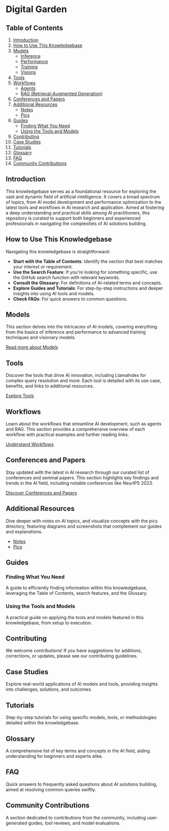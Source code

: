 # Digital Garden

## Table of Contents

1. [Introduction](./_01_Introduction/README.md)
2. [How to Use This Knowledgebase](./_02_HowToUseThisKnowledgebase/README.md)
3. [Models](./_03_Models/README.md)
   - [Inference](_03_Models/_01_Inference.md)
   - [Performance](_03_Models/_02_Performance.md)
   - [Training](_03_Models/_03_Training.md)
   - [Visions](_03_Models/_04_Visions.md)
4. [Tools](./_04_Tools/README.md)
5. [Workflows](./_05_Workflows/README.md)
   - [Agents](_05_Workflows/_01_Agents.md)
   - [RAG (Retrieval-Augmented Generation)](_05_Workflows/_02_RAG.md)
6. [Conferences and Papers](./_06_ConferencesAndPapers/README.md)
7. [Additional Resources](./_07_AdditionalResources/README.md)
   - [Notes](_07_AdditionalResources/_01_Notes.md)
   - [Pics](_07_AdditionalResources/_02_Pics.md)
8. [Guides](./_08_Guides/README.md)
   - [Finding What You Need](_08_Guides/_01_FindingWhatYouNeed.md)
   - [Using the Tools and Models](_08_Guides/_02_UsingTheToolsAndModels.md)
9. [Contributing](./_09_Contributing/README.md)
10. [Case Studies](./_10_CaseStudies/README.md)
11. [Tutorials](./_11_Tutorials/README.md)
12. [Glossary](./_12_Glossary/README.md)
13. [FAQ](./_13_FAQ/README.md)
14. [Community Contributions](./_14_CommunityContributions/README.md)

## Introduction

This knowledgebase serves as a foundational resource for exploring the vast and dynamic field of artificial intelligence. It covers a broad spectrum of topics, from AI model development and performance optimization to the latest tools and workflows in AI research and application. Aimed at fostering a deep understanding and practical skills among AI practitioners, this repository is curated to support both beginners and experienced professionals in navigating the complexities of AI solutions building.

## How to Use This Knowledgebase

Navigating this knowledgebase is straightforward:

- **Start with the Table of Contents**: Identify the section that best matches your interest or requirement.
- **Use the Search Feature**: If you're looking for something specific, use the GitHub search function with relevant keywords.
- **Consult the Glossary**: For definitions of AI-related terms and concepts.
- **Explore Guides and Tutorials**: For step-by-step instructions and deeper insights into using AI tools and models.
- **Check FAQs**: For quick answers to common questions.

## Models

This section delves into the intricacies of AI models, covering everything from the basics of inference and performance to advanced training techniques and visionary models. 

[Read more about Models](_03_Models/README.md)

## Tools

Discover the tools that drive AI innovation, including LlamaIndex for complex query resolution and more. Each tool is detailed with its use case, benefits, and links to additional resources.

[Explore Tools](_04_Tools/README.md)

## Workflows

Learn about the workflows that streamline AI development, such as agents and RAG. This section provides a comprehensive overview of each workflow with practical examples and further reading links.

[Understand Workflows](_05_Workflows/README.md)

## Conferences and Papers

Stay updated with the latest in AI research through our curated list of conferences and seminal papers. This section highlights key findings and trends in the AI field, including notable conferences like NeurIPS 2023.

[Discover Conferences and Papers](_06_ConferencesAndPapers/README.md)

## Additional Resources

Dive deeper with notes on AI topics, and visualize concepts with the pics directory, featuring diagrams and screenshots that complement our guides and explanations.

- [Notes](_07_AdditionalResources/_01_Notes.md)
- [Pics](_07_AdditionalResources/_02_Pics.md)

## Guides

### Finding What You Need

A guide to efficiently finding information within this knowledgebase, leveraging the Table of Contents, search features, and the Glossary.

### Using the Tools and Models

A practical guide on applying the tools and models featured in this knowledgebase, from setup to execution.

## Contributing

We welcome contributions! If you have suggestions for additions, corrections, or updates, please see our contributing guidelines.

## Case Studies

Explore real-world applications of AI models and tools, providing insights into challenges, solutions, and outcomes.

## Tutorials

Step-by-step tutorials for using specific models, tools, or methodologies detailed within the knowledgebase.

## Glossary

A comprehensive list of key terms and concepts in the AI field, aiding understanding for beginners and experts alike.

## FAQ

Quick answers to frequently asked questions about AI solutions building, aimed at resolving common queries swiftly.

## Community Contributions

A section dedicated to contributions from the community, including user-generated guides, tool reviews, and model evaluations.
